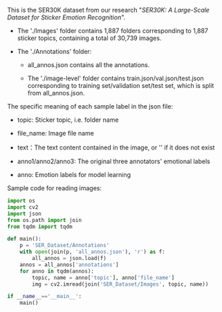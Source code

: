 This is the SER30K dataset from our research "*SER30K: A Large-Scale Dataset for Sticker Emotion Recognition*".

* The './Images' folder contains 1,887 folders corresponding to 1,887 sticker topics, containing a total of 30,739 images.

* The './Annotations' folder:
  
  * all_annos.json contains all the annotations.
  
  * The './image-level' folder contains train.json/val.json/test.json corresponding to training set/validation set/test set, which is split from all_annos.json.

The specific meaning of each sample label in the json file:

* topic: Sticker topic, i.e. folder name

* file_name: Image file name

* text：The text content contained in the image, or '' if it does not exist

* anno1/anno2/anno3: The original three annotators' emotional labels

* anno: Emotion labels for model learning

Sample code for reading images:

```python
import os
import cv2
import json
from os.path import join
from tqdm import tqdm

def main():
    p = 'SER_Dataset/Annotations'
    with open(join(p, 'all_annos.json'), 'r') as f:
        all_annos = json.load(f)
    annos = all_annos['annotations']
    for anno in tqdm(annos):
        topic, name = anno['topic'], anno['file_name']
        img = cv2.imread(join('SER_Dataset/Images', topic, name))

if __name__=='__main__':
    main()
```


